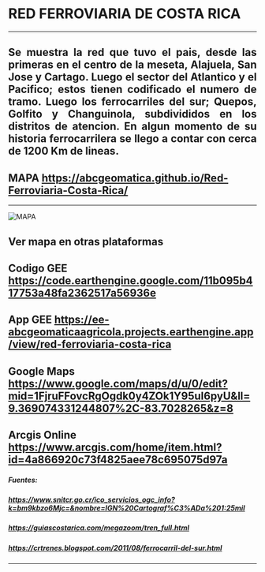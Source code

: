 # RED FERROVIARIA DE COSTA RICA
---
## <p style="text-align: justify;"> Se muestra la red que tuvo el pais, desde las primeras en el centro de la meseta, Alajuela, San Jose y Cartago. Luego el sector del Atlantico y el Pacifico; estos tienen codificado el numero de tramo. Luego los ferrocarriles del sur; Quepos, Golfito y Changuinola, subdivididos en los distritos de atencion. En algun momento de su historia ferrocarrilera se llego a contar con cerca de 1200 Km de lineas.</p>
## MAPA https://abcgeomatica.github.io/Red-Ferroviaria-Costa-Rica/
---
![MAPA](https://github.com/abcgeomatica/Red-Ferroviaria-Costa-Rica/blob/master/Red%20Ferroviaria%20Costa%20Rica.jpg)

## Ver mapa en otras plataformas
## Codigo GEE  https://code.earthengine.google.com/11b095b417753a48fa2362517a56936e
## App GEE https://ee-abcgeomaticaagricola.projects.earthengine.app/view/red-ferroviaria-costa-rica
## Google Maps  https://www.google.com/maps/d/u/0/edit?mid=1FjruFFovcRgOgdk0y4ZOk1Y95uI6pyU&ll=9.369074331244807%2C-83.7028265&z=8
## Arcgis Online https://www.arcgis.com/home/item.html?id=4a866920c73f4825aee78c695075d97a

##### Fuentes:
##### https://www.snitcr.go.cr/ico_servicios_ogc_info?k=bm9kbzo6Mjc=&nombre=IGN%20Cartograf%C3%ADa%201:25mil
##### https://guiascostarica.com/megazoom/tren_full.html
##### https://crtrenes.blogspot.com/2011/08/ferrocarril-del-sur.html
---



